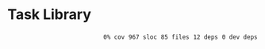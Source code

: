 # Task Library


<p align="right">
    <code>0% cov</code>&nbsp;
    <code>967 sloc</code>&nbsp;
    <code>85 files</code>&nbsp;
    <code>12 deps</code>&nbsp;
    <code>0 dev deps</code>
</p>



<!-- START doctoc -->
<!-- END doctoc -->
